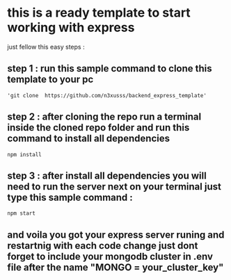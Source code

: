 # this is a ready template to start working with express
just fellow this easy steps : 
## step 1 : run this sample command to clone this template to your pc 
`'git clone  https://github.com/n3xusss/backend_express_template'`
## step 2 : after cloning the repo run a terminal inside the cloned repo folder and run this command to install all dependencies
`npm install`
## step 3 : after install all dependencies you will need to run the server next on your terminal just type this sample command : 
`npm start`

## and voila you got your express server runing and restartnig with each code change just dont forget to include your mongodb cluster in .env file after the name "MONGO = your_cluster_key"
